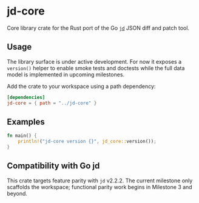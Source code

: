 # jd-core

Core library crate for the Rust port of the Go [`jd`](https://github.com/josephburnett/jd) JSON diff and patch tool.

## Usage

The library surface is under active development. For now it exposes a `version()` helper to enable smoke tests and doctests while the full data model is implemented in upcoming milestones.

Add the crate to your workspace using a path dependency:

```toml
[dependencies]
jd-core = { path = "../jd-core" }
```

## Examples

```rust
fn main() {
    println!("jd-core version {}", jd_core::version());
}
```

## Compatibility with Go jd

This crate targets feature parity with `jd` v2.2.2. The current milestone only scaffolds the workspace; functional parity work begins in Milestone 3 and beyond.
